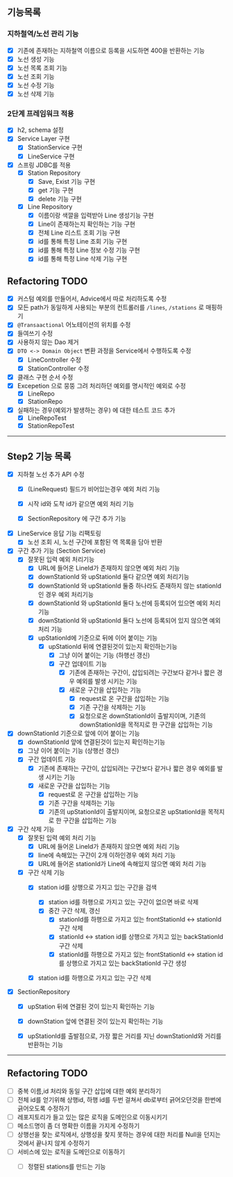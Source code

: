 ## 기능목록

### 지하철역/노선 관리 기능

- [x] 기존에 존재하는 지하철역 이름으로 등록을 시도하면 400을 반환하는 기능
- [x] 노선 생성 기능
- [x] 노선 목록 조회 기능
- [x] 노선 조회 기능
- [x] 노선 수정 기능
- [x] 노선 삭제 기능

### 2단계 프레임워크 적용

- [x] h2, schema 설정
- [x] Service Layer 구현
    - [x] StationService 구현
    - [x] LineService 구현

- [x] 스프링 JDBC를 적용
    - [x] Station Repository
        - [x] Save, Exist 기능 구현
        - [x] get 기능 구현
        - [x] delete 기능 구현
    - [x] Line Repository
        - [x] 이름이랑 색깔을 입력받아 Line 생성기능 구현
        - [x] Line이 존재하는지 확인하는 기능 구현
        - [x] 전체 Line 리스트 조회 기능 구현
        - [x] id를 통해 특정 Line 조회 기능 구현
        - [x] id를 통해 특정 Line 정보 수정 기능 구현
        - [x] id를 통해 특정 Line 삭제 기능 구현

## Refactoring TODO

- [x] 커스텀 예외를 만들어서, Advice에서 따로 처리하도록 수정
- [x] 모든 path가 동일하게 사용되는 부분의 컨트롤러를 `/lines`, `/stations` 로 매핑하기
- [x] `@Transaactional` 어노테이션의 위치를 수정
- [x] 들여쓰기 수정
- [x] 사용하지 않는 Dao 제거
- [x] `DTO <-> Domain Object` 변환 과정을 Service에서 수행하도록 수정
    - [x] LineController 수정
    - [x] StationController 수정
- [x] 클래스 구현 순서 수정
- [x] Excepetion 으로 뭉뚱 그려 처리하던 예외를 명시적인 예외로 수정
    - [x] LineRepo
    - [x] StationRepo
- [x] 실패하는 경우(예외가 발생하는 경우) 에 대한 테스트 코드 추가
    - [x] LineRepoTest
    - [x] StationRepoTest

---

## Step2 기능 목록

- [x] 지하철 노선 추가 API 수정 
    - [x] (LineRequest) 필드가 비어있는경우 예외 처리 기능
    - [x] 시작 id와 도착 id가 같으면 예외 처리 기능
    - [x] SectionRepository 에 구간 추가 기능
    

- [x] LineService 응답 기능 리팩토링
    - [x] 노선 조회 시, 노선 구간에 포함된 역 목록을 담아 반환 
    
- [x] 구간 추가 기능 (Section Service) 
    - [x] 잘못된 입력 예외 처리기능
        - [x] URL에 들어온 LineId가 존재하지 않으면 예외 처리 기능
        - [x] downStationId 와 upStationId 둘다 같으면 예외 처리기능
        - [x] downStationId 와 upStationId 둘중 하나라도 존재하지 않는 stationId인 경우 예외 처리기능
        - [x] downStationId 와 upStationId 둘다 노선에 등록되어 있으면 예외 처리 기능
        - [x] downStationId 와 upStationId 둘다 노선에 등록되어 있지 않으면 예외 처리 기능
      - [x] upStationId에 기준으로 뒤에 이어 붙이는 기능
        - [x] upStationId 뒤에 연결된것이 있는지 확인하는기능
          - [x] 그냥 이어 붙이는 기능 (하행선 갱신)
          - [x] 구간 업데이트 기능
            - [x] 기존에 존재하는 구간이, 삽입되려는 구간보다 같거나 짧은 경우 예외를 발생 시키는 기능
            - [x] 새로운 구간을 삽입하는 기능
                - [x] request로 온 구간을 삽입하는 기능
                - [x] 기존 구간을 삭제하는 기능
                - [x] 요청으로온 downStationId이 출발지이며, 기존의 downStationId을 목적지로 한 구간을 삽입하는 기능

- [x] downStationId 기준으로 앞에 이어 붙이는 기능
  - [x] downStationId 앞에 연결된것이 있는지 확인하는기능
  - [x] 그냥 이어 붙이는 기능 (상행선 갱신)
  - [x] 구간 업데이트 기능
    - [x] 기존에 존재하는 구간이, 삽입되려는 구간보다 같거나 짧은 경우 예외를 발생 시키는 기능
    - [x] 새로운 구간을 삽입하는 기능
        - [x] request로 온 구간을 삽입하는 기능
        - [x] 기존 구간을 삭제하는 기능
        - [x] 기존의 upStationId이 출발지이며, 요청으로온 upStationId을 목적지로 한 구간을 삽입하는 기능

- [x] 구간 삭제 기능
    - [x] 잘못된 입력 예외 처리 기능
        - [x] URL에 들어온 LineId가 존재하지 않으면 예외 처리 기능
        - [x] line에 속해있는 구간이 2개 이하인경우 예외 처리 기능
        - [x] URL에 들어온 stationId가 Line에 속해있지 않으면 예외 처리 기능
    - [x] 구간 삭제 기능
        - [x] station id를 상행으로 가지고 있는 구간을 검색
            - [x] station id를 하행으로 가지고 있는 구간이 없으면 바로 삭제
            - [x] 중간 구간 삭제, 갱신
                - [x] stationId를 하행으로 가지고 있는 frontStationId <-> stationId 구간 삭제
                - [x] stationId <-> station id를 상행으로 가지고 있는 backStationId 구간 삭제
                - [x] stationId를 하행으로 가지고 있는 frontStationId <-> station id를 상행으로 가지고 있는 backStationId 구간 생성
        - [x] station id를 하행으로 가지고 있는 구간 삭제


- [x] SectionRepository
    - [x] upStation 뒤에 연결된 것이 있는지 확인하는 기능
    - [x] downStation 앞에 연결된 것이 있는지 확인하는 기능
    - [x] upStationId를 출발점으로, 가장 짧은 거리를 지닌 downStationId와 거리를 반환하는 기능
    

---

## Refactoring TODO

- [ ] 중복 이름,id 처리와 동일 구간 삽입에 대한 예외 분리하기
- [ ] 전체 id를 얻기위해 상행id, 하행 id를 두번 걸쳐서 db로부터 긁어오던것을 한번에 긁어오도록 수정하기
- [ ] 레포지토리가 들고 있는 많은 로직을 도메인으로 이동시키기
- [ ] 메소드명이 좀 더 명확한 이름을 가지게 수정하기
- [ ] 상행선을 찾는 로직에서, 상행성을 찾지 못하는 경우에 대한 처리를 Null을 던지는것에서 끝나지 않게 수정하기
- [ ] 서비스에 있는 로직을 도메인으로 이동하기
    - [ ] 정렬된 stations를 만드는 기능
    

    
